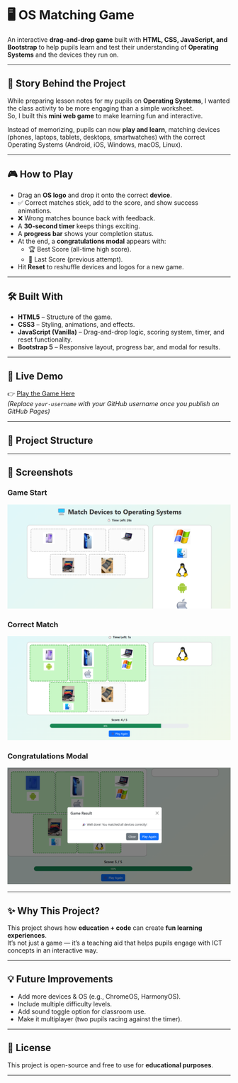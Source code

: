 # 🖥️ OS Matching Game  

An interactive **drag-and-drop game** built with **HTML, CSS, JavaScript, and Bootstrap** to help pupils learn and test their understanding of **Operating Systems** and the devices they run on.  

---

## 📖 Story Behind the Project  
While preparing lesson notes for my pupils on **Operating Systems**, I wanted the class activity to be more engaging than a simple worksheet.  
So, I built this **mini web game** to make learning fun and interactive.  

Instead of memorizing, pupils can now **play and learn**, matching devices (phones, laptops, tablets, desktops, smartwatches) with the correct Operating Systems (Android, iOS, Windows, macOS, Linux).  

---

## 🎮 How to Play  
- Drag an **OS logo** and drop it onto the correct **device**.  
- ✅ Correct matches stick, add to the score, and show success animations.  
- ❌ Wrong matches bounce back with feedback.  
- A **30-second timer** keeps things exciting.  
- A **progress bar** shows your completion status.  
- At the end, a **congratulations modal** appears with:
  - 🏆 Best Score (all-time high score).  
  - 🎯 Last Score (previous attempt).  
- Hit **Reset** to reshuffle devices and logos for a new game.  

---

## 🛠️ Built With  
- **HTML5** – Structure of the game.  
- **CSS3** – Styling, animations, and effects.  
- **JavaScript (Vanilla)** – Drag-and-drop logic, scoring system, timer, and reset functionality.  
- **Bootstrap 5** – Responsive layout, progress bar, and modal for results.  

---

## 🚀 Live Demo  
👉 [Play the Game Here](https://thecomputerixed.github.io/os-matching-game/)  
*(Replace `your-username` with your GitHub username once you publish on GitHub Pages)*  

---

## 📂 Project Structure  


---

## 📸 Screenshots  

### Game Start  
![Game Screenshot](images/screenshot1.png)
 

### Correct Match  
![Game Screenshot](images/screenshot2.png)


### Congratulations Modal  
![Game Screenshot](images/screenshot3.png) 

---

## ✨ Why This Project?  
This project shows how **education + code** can create **fun learning experiences**.  
It’s not just a game — it’s a teaching aid that helps pupils engage with ICT concepts in an interactive way.  

---

## 💡 Future Improvements  
- Add more devices & OS (e.g., ChromeOS, HarmonyOS).  
- Include multiple difficulty levels.  
- Add sound toggle option for classroom use.  
- Make it multiplayer (two pupils racing against the timer).  

---

## 📜 License  
This project is open-source and free to use for **educational purposes**.  

---

